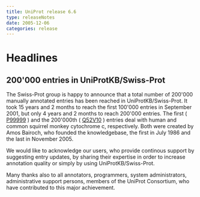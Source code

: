 ```yaml
---
title: UniProt release 6.6
type: releaseNotes
date: 2005-12-06
categories: release
---
```


# Headlines

## 200'000 entries in UniProtKB/Swiss-Prot

The Swiss-Prot group is happy to announce that a total number of 200'000 manually annotated entries has been reached in UniProtKB/Swiss-Prot. It took 15 years and 2 months to reach the first 100'000 entries in September 2001, but only 4 years and 2 months to reach 200'000 entries. The first ( [P99999](http://www.uniprot.org/uniprot/P99999) ) and the 200'000th ( [Q52V10](http://www.uniprot.org/uniprot/Q52V10) ) entries deal with human and common squirrel monkey cytochrome c, respectively. Both were created by Amos Bairoch, who founded the knowledgebase, the first in July 1986 and the last in November 2005.

We would like to acknowledge our users, who provide continous support by suggesting entry updates, by sharing their expertise in order to increase annotation quality or simply by using UniProtKB/Swiss-Prot.

Many thanks also to all annotators, programmers, system administrators, administrative support persons, members of the UniProt Consortium, who have contributed to this major achievement.

